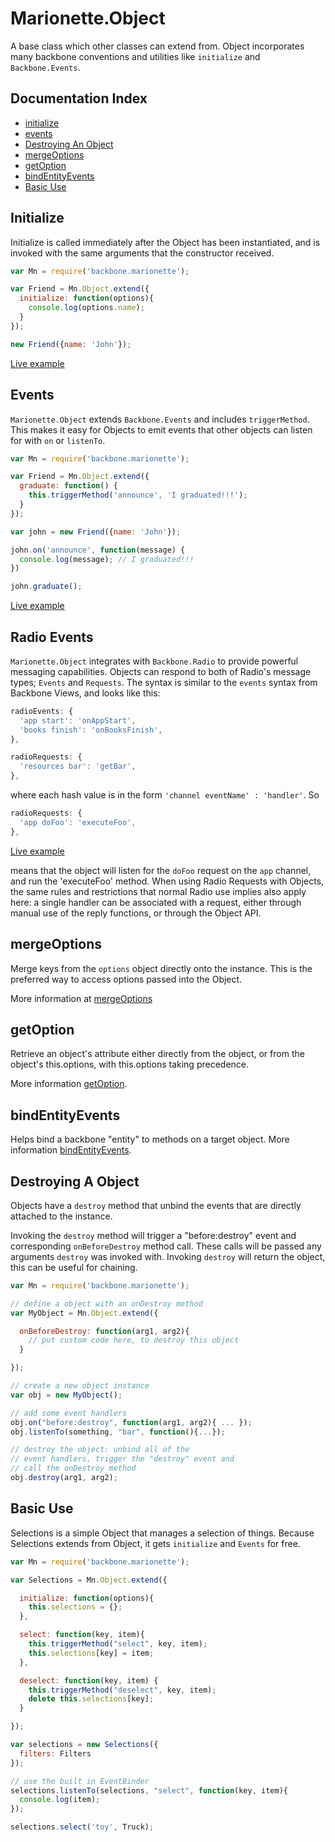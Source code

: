 # Marionette.Object

A base class which other classes can extend from.
Object incorporates many backbone conventions and utilities
like `initialize` and `Backbone.Events`.

## Documentation Index

* [initialize](#initialize)
* [events](#events)
* [Destroying An Object](#destroying-a-object)
* [mergeOptions](#mergeoptions)
* [getOption](#getoption)
* [bindEntityEvents](#bindentityevents)
* [Basic Use](#basic-use)


## Initialize
Initialize is called immediately after the Object has been instantiated,
and is invoked with the same arguments that the constructor received.


```javascript
var Mn = require('backbone.marionette');

var Friend = Mn.Object.extend({
  initialize: function(options){
    console.log(options.name);
  }
});

new Friend({name: 'John'});
```

[Live example](https://jsfiddle.net/marionettejs/1ytrwyog/)


## Events
`Marionette.Object` extends `Backbone.Events` and includes `triggerMethod`.
This makes it easy for Objects to emit events that other objects can listen for
with `on` or `listenTo`.

```javascript
var Mn = require('backbone.marionette');

var Friend = Mn.Object.extend({
  graduate: function() {
    this.triggerMethod('announce', 'I graduated!!!');
  }
});

var john = new Friend({name: 'John'});

john.on('announce', function(message) {
  console.log(message); // I graduated!!!
})

john.graduate();
```

[Live example](https://jsfiddle.net/marionettejs/cd0dodwr/)

## Radio Events
`Marionette.Object` integrates with `Backbone.Radio` to provide powerful messaging capabilities.  Objects can respond to both of Radio's message types; `Events` and `Requests`.  The syntax is similar to the `events` syntax from Backbone Views, and looks like this:

```javascript
radioEvents: {
  'app start': 'onAppStart',
  'books finish': 'onBooksFinish',
},

radioRequests: {
  'resources bar': 'getBar',
},
```

where each hash value is in the form `'channel eventName' : 'handler'`.  So

```javascript
radioRequests: {
  'app doFoo': 'executeFoo',
},
```

[Live example](https://jsfiddle.net/marionettejs/3seo87o1/)

means that the object will listen for the `doFoo` request on the `app` channel, and run the 'executeFoo' method.  When using Radio Requests with Objects, the same rules and restrictions that normal Radio use implies also apply here: a single handler can be associated with a request, either through manual use of the reply functions, or through the Object API.

## mergeOptions
Merge keys from the `options` object directly onto the instance. This is the preferred way to access options
passed into the Object.

More information at [mergeOptions](./marionette.functions.md#marionettemergeoptions)

## getOption
Retrieve an object's attribute either directly from the object, or from the object's this.options, with this.options taking precedence.

More information [getOption](./marionette.functions.md#marionettegetoption).

## bindEntityEvents
Helps bind a backbone "entity" to methods on a target object. More information [bindEntityEvents](./marionette.functions.md#marionettebindentityevents).

## Destroying A Object

Objects have a `destroy` method that unbind the events that are directly attached to the
instance.

Invoking the `destroy` method will trigger a "before:destroy" event and corresponding
`onBeforeDestroy` method call. These calls will be passed any arguments `destroy`
was invoked with. Invoking `destroy` will return the object, this can be useful for chaining.

```javascript
var Mn = require('backbone.marionette');

// define a object with an onDestroy method
var MyObject = Mn.Object.extend({

  onBeforeDestroy: function(arg1, arg2){
    // put custom code here, to destroy this object
  }

});

// create a new object instance
var obj = new MyObject();

// add some event handlers
obj.on("before:destroy", function(arg1, arg2){ ... });
obj.listenTo(something, "bar", function(){...});

// destroy the object: unbind all of the
// event handlers, trigger the "destroy" event and
// call the onDestroy method
obj.destroy(arg1, arg2);
```


## Basic Use

Selections is a simple Object that manages a selection of things.
Because Selections extends from Object, it gets `initialize` and `Events`
for free.

```javascript
var Mn = require('backbone.marionette');

var Selections = Mn.Object.extend({

  initialize: function(options){
    this.selections = {};
  },

  select: function(key, item){
    this.triggerMethod("select", key, item);
    this.selections[key] = item;
  },

  deselect: function(key, item) {
    this.triggerMethod("deselect", key, item);
    delete this.selections[key];
  }

});

var selections = new Selections({
  filters: Filters
});

// use the built in EventBinder
selections.listenTo(selections, "select", function(key, item){
  console.log(item);
});

selections.select('toy', Truck);
```
